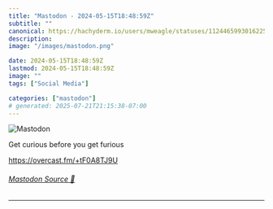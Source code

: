 ```yaml
---
title: "Mastodon - 2024-05-15T18:48:59Z"
subtitle: ""
canonical: https://hachyderm.io/users/mweagle/statuses/112446599301622556
description:
image: "/images/mastodon.png"

date: 2024-05-15T18:48:59Z
lastmod: 2024-05-15T18:48:59Z
image: ""
tags: ["Social Media"]

categories: ["mastodon"]
# generated: 2025-07-21T21:15:38-07:00
---
```

![Mastodon](/images/mastodon.png)

<p>Get curious before you get furious</p><p><a href="https://overcast.fm/+tF0A8TJ9U" target="_blank" rel="nofollow noopener noreferrer" translate="no"><span class="invisible">https://</span><span class="">overcast.fm/+tF0A8TJ9U</span><span class="invisible"></span></a></p>


###### [Mastodon Source 🐘](https://hachyderm.io/@mweagle/112446599301622556)

___
